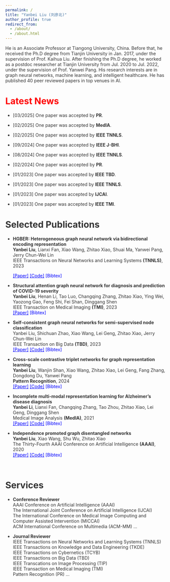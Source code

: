 ```yaml
---
permalink: /
title: "Yanbei Liu (刘彦北)"
author_profile: true
redirect_from: 
  - /about/
  - /about.html
---
```

<html lang="en">
<head>
    <meta charset="UTF-8">
    <meta name="viewport" content="width=device-width, initial-scale=1">
    <style>
        .custom-link {
            color: blue;
            text-decoration: none; /* 去掉下划线 */
        }
        .custom-link:hover {
            text-decoration: underline; /* 悬停时显示下划线 */
        }
        .hidden-content {
            display: none;
        }
       body {
            color: #333333; /* 亮黑色 */
        }
    </style>
</head>
<script>
function toggleContent(contentId) {
    var content = document.getElementById(contentId);
    if (content.style.display === 'none') {
        content.style.display = 'block';
    } else {
        content.style.display = 'none';
    }
}
</script>
<body>  
<p>He is an Associate Professor at Tiangong University, China. Before that, he received the Ph.D degree from Tianjin University in Jan. 2017, under the supervision of Prof. Kaihua Liu. After finishing the Ph.D degree, he worked as a postdoc researcher at Tianjin University from Jul. 2020 to Jul. 2022, under the supervision of Prof. Yanwei Pang. His research interests are in graph neural networks, machine learning, and intelligent healthcare. He has published 40 peer reviewed papers in top venues in AI.  <br></p>

<h1 style="color: #FF0000;">Latest News</h1>
<ul><li><p> [03/2025] One paper was accepted by <b>PR</b>.</p></li></ul>
<ul><li><p> [02/2025] One paper was accepted by <b>MedIA</b>.</p></li></ul>
<ul><li><p> [02/2025] One paper was accepted by <b>IEEE TNNLS</b>.</p></li></ul>
<ul><li><p> [09/2024] One paper was accepted by <b>IEEE J-BHI</b>.</p></li></ul>
<ul><li><p> [08/2024] One paper was accepted by <b>IEEE TNNLS</b>.</p></li></ul>
<ul><li><p> [02/2024] One paper was accepted by <b>PR</b>.</p></li></ul>
<ul><li><p> [01/2023] One paper was accepted by <b>IEEE TBD</b>.</p></li></ul>
<ul><li><p> [01/2023] One paper was accepted by <b>IEEE TNNLS</b>. </p></li></ul>
<ul><li><p> [01/2023] One paper was accepted by <b>IJCAI</b>.</p></li></ul>
<ul><li><p> [01/2023] One paper was accepted by <b>IEEE TMI</b>.</p></li></ul>  

<h1 style="color: #333333;">Selected Publications</h1>
<ul> <li><p><b>HGBER: Heterogeneous graph neural network via bidirectional encoding representation</b> <br>
<b>Yanbei Liu</b>, Lianxi Fan, Xiao Wang, Zhitao Xiao, Shuai Ma, Yanwei Pang, Jerry Chun-Wei Lin <br>
IEEE Transactions on Neural Networks and Learning Systems <b>(TNNLS)</b>, 2023 <br>

<a href="files/HGBER_Heterogeneous_Graph_Neural_Network_With_Bidirectional_Encoding_Representation.pdf" style="color: blue;"><font color="BLUE" >[Paper]</font></a>
<a href="https://github.com/yanbeiliu/HGBER" style="color: blue;"><font color="BLUE" >[Code]</font></a>
<a href="#" class="custom-link" onclick="toggleContent('content1'); return false;">[Bibtex]<br></a>
<div id="content1" class="hidden-content">
    <pre>
    @article{liu2023hgber,
      title={HGBER: Heterogeneous graph neural network with bidirectional encoding representation},
      author={Liu, Yanbei and Fan, Lianxi and Wang, Xiao and Xiao, Zhitao and Ma, Shuai and Pang, Yanwei and Lin, Jerry Chun-Wei},
      journal={IEEE Transactions on Neural Networks and Learning Systems},
      volume={35},
      number={7},
      pages={9340--9351},
      year={2023},
      publisher={IEEE}
}
    </pre></div>  
</p></li></ul>

<ul> <li><b>Structural attention graph neural network for diagnosis and prediction of COVID-19 severity</b> <br>
<b>Yanbei Liu</b>, Henan Li, Tao Luo, Changqing Zhang, Zhitao Xiao, Ying Wei, Yaozong Gao, Feng Shi, Fei Shan, Dinggang Shen <br>
IEEE Transaction on Medical Imaging <b>(TMI)</b>, 2023 <br>
<a href="https://ieeexplore.ieee.org/abstract/document/9969651" style="color: blue;"><font color="BLUE" >[Paper]</font></a>
<a href="#" class="custom-link" onclick="toggleContent('liu2022structural'); return false;">[Bibtex]<br></a>
<div id="liu2022structural" class="hidden-content">
    <pre>
   @article{liu2022structural,
    title={Structural attention graph neural network for diagnosis and prediction of COVID-19 severity},
    author={Liu, Yanbei and Li, Henan and Luo, Tao and Zhang, Changqing and Xiao, Zhitao and Wei, Ying and Gao, Yaozong and Shi, Feng and Shan, Fei and Shen, Dinggang},
    journal={IEEE Transactions on Medical Imaging},
    volume={42},
    number={2},
    pages={557--567},
    year={2022},
    publisher={IEEE}
}
    </pre></div> </li></ul>
 

<ul> <li><b>Self-consistent graph neural networks for semi-supervised node classification</b> <br>
Yanbei Liu, Shichuan Zhao, Xiao Wang, Lei Geng, Zhitao Xiao, Jerry Chun-Wei Lin <br>
IEEE Transaction on Big Data <b>(TBD)</b>, 2023 <br>
<a href="files/Self-Consistent_Graph_Neural_Networks_for_Semi-Supervised_Node_Classification.pdf" style="color: blue;"><font color="BLUE" >[Paper]</font></a>
<a href="https://github.com/yanbeiliu/SCGNN" style="color: blue;"><font color="BLUE" >[Code]</font></a>
<a href="#" class="custom-link" onclick="toggleContent('liu2023self'); return false;">[Bibtex]<br></a>
<div id="liu2023self" class="hidden-content">
  <pre>
    @article{liu2023self,
      title={Self-Consistent Graph Neural Networks for Semi-Supervised Node Classification},
      author={Liu, Yanbei and Zhao, Shichuan and Wang, Xiao and Geng, Lei and Xiao, Zhitao and Lin, Jerry Chun-Wei},
      journal={IEEE Transactions on Big Data},
      volume={9},
      number={4},
      pages={1186--1197},
      year={2023},
      publisher={IEEE}
}
  </pre></div> 
</li></ul>


<ul> <li><b>Cross-scale contrastive triplet networks for graph representation learning</b> <br>
<b>Yanbei Liu</b>, Wanjin Shan, Xiao Wang, Zhitao Xiao, Lei Geng, Fang Zhang, Dongdong Du, Yanwei Pang <br>
<b>Pattern Recognition</b>, 2024 <br>
<a href="https://www.sciencedirect.com/science/article/abs/pii/S0031320323006052" style="color: blue;"><font color="BLUE" >[Paper]</font></a>
<a href="https://github.com/yanbeiliu/CCTN" style="color: blue;"><font color="BLUE" >[Code]</font></a>
<a href="#" class="custom-link" onclick="toggleContent('liu2024cross'); return false;">[Bibtex]<br></a>
<div id="liu2024cross" class="hidden-content">
  <pre>
    @article{liu2024cross,
      title={Cross-scale contrastive triplet networks for graph representation learning},
      author={Liu, Yanbei and Shan, Wanjin and Wang, Xiao and Xiao, Zhitao and Geng, Lei and Zhang, Fang and Du, Dongdong and Pang, Yanwei},
      journal={Pattern Recognition},
      volume={145},
      pages={1--10},
      year={2024},
      publisher={Elsevier}
}
</pre></div> 
</li></ul>

<ul> <li><b>Incomplete multi-modal representation learning for Alzheimer’s disease diagnosis</b> <br>
<b>Yanbei Li</b>, Lianxi Fan, Changqing Zhang, Tao Zhou, Zhitao Xiao, Lei Geng, Dinggang Shen <br>
Medical Image Analysis <b>(MedIA)</b>, 2021 <br>
<a href="https://www.sciencedirect.com/science/article/abs/pii/S1361841520303170" style="color: blue;"><font color="BLUE" >[Paper]</font></a>
<a href="https://github.com/yanbeiliu/AEMVC" style="color: blue;"><font color="BLUE" >[Code]</font></a>
<a href="#" class="custom-link" onclick="toggleContent('liu2021incomplete'); return false;">[Bibtex]<br></a>
<div id="liu2021incomplete" class="hidden-content">
  <pre>
    @article{liu2021incomplete,
      title={Incomplete multi-modal representation learning for Alzheimer’s disease diagnosis},
      author={Liu, Yanbei and Fan, Lianxi and Zhang, Changqing and Zhou, Tao and Xiao, Zhitao and Geng, Lei and Shen, Dinggang},
      journal={Medical Image Analysis},
      volume={69},
      pages={1--11},
      year={2021},
      publisher={Elsevier}
}
</pre></div> 
</li></ul>  

<ul> <li><b>Independence promoted graph disentangled networks</b> <br>
<b>Yanbei Liu</b>, Xiao Wang, Shu Wu, Zhitao Xiao <br>
The Thirty-Fourth AAAI Conference on Artificial Intelligence <b>(AAAI)</b>, 2020 <br>
<a href="files/Independence promoted graph disentangled networks.pdf" style="color: blue;"><font color="BLUE" >[Paper]</font></a>
<a href="https://github.com/yanbeiliu/IPGDN" style="color: blue;"><font color="BLUE" >[Code]</font></a>
<a href="#" class="custom-link" onclick="toggleContent('liu2020independence'); return false;">[Bibtex]<br></a>
<div id="liu2020independence" class="hidden-content">
    <pre>
    @inproceedings{liu2020independence,
      title={Independence promoted graph disentangled networks},
      author={Liu, Yanbei and Wang, Xiao and Wu, Shu and Xiao, Zhitao},
      booktitle={Proceedings of the AAAI Conference on Artificial Intelligence},
      volume={34},
      number={04},
      pages={4916--4923},
      year={2020}
}
    </pre></div>
</li></ul>

<br>
<h1 style="color: #333333;">Services</h1>
<ul> <li><b>Conference Reviewer</b><br>
AAAI Conference on Artificial Intelligence (AAAI) <br>
The International Joint Conference on Artificial Intelligence (IJCAI) <br> 
The International Conference on Medical Image Computing and Computer Assisted Intervention (MICCAI) <br> 
ACM International Conference on Multimedia (ACM-MM) ...
 </li></ul>
<ul> <li><b>Journal Reviewer</b> <br>
IEEE Transactions on Neural Networks and Learning Systems (TNNLS)<br>
IEEE Transactions on Knowledge and Data Engineering (TKDE)<br>
IEEE Transactions on Cybernetics (TCYB)<br>
IEEE Transactions on Big Data (TBD) <br>
IEEE Transcations on Image Processing (TIP) <br>
IEEE Transaction on Medical Imaging (TMI)<br>  
Pattern Recognition (PR) ...
</li></ul>
</body>
</html>
